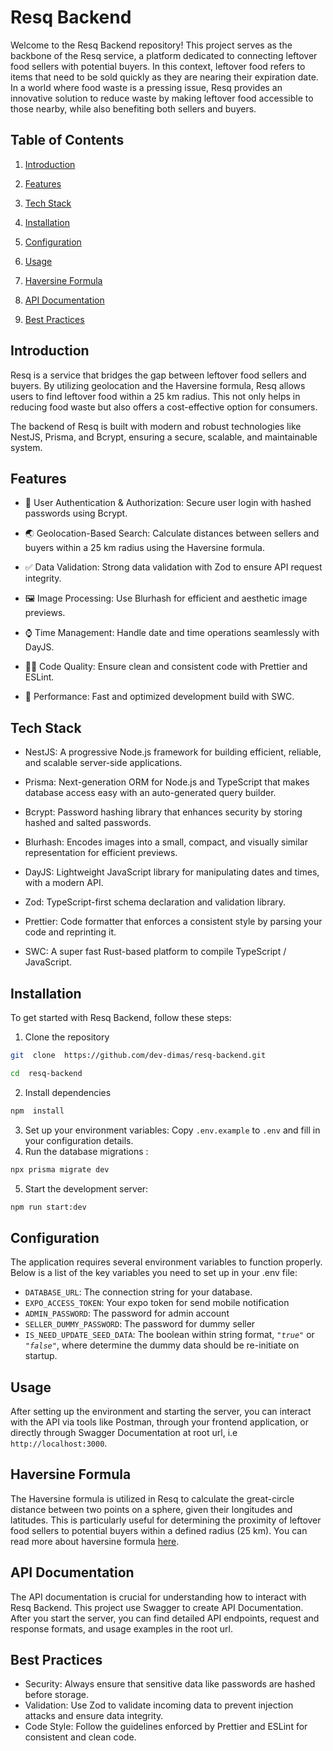 # Resq Backend

Welcome to the Resq Backend repository! This project serves as the backbone of the Resq service, a platform dedicated to connecting leftover food sellers with potential buyers. In this context, leftover food refers to items that need to be sold quickly as they are nearing their expiration date. In a world where food waste is a pressing issue, Resq provides an innovative solution to reduce waste by making leftover food accessible to those nearby, while also benefiting both sellers and buyers.

## Table of Contents

1. [Introduction](#introduction)

2. [Features](#features)

3. [Tech Stack](#tech-stack)

4. [Installation](#installation)

5. [Configuration](#configuration)

6. [Usage](#usage)

7. [Haversine Formula](#haversine-formula)

8. [API Documentation](#api-documentation)

9. [Best Practices](#best-practices)

## Introduction

Resq is a service that bridges the gap between leftover food sellers and buyers. By utilizing geolocation and the Haversine formula, Resq allows users to find leftover food within a 25 km radius. This not only helps in reducing food waste but also offers a cost-effective option for consumers.

The backend of Resq is built with modern and robust technologies like NestJS, Prisma, and Bcrypt, ensuring a secure, scalable, and maintainable system.

## Features

- 🔐 User Authentication & Authorization: Secure user login with hashed passwords using Bcrypt.

- 🌏 Geolocation-Based Search: Calculate distances between sellers and buyers within a 25 km radius using the Haversine formula.

- ✅ Data Validation: Strong data validation with Zod to ensure API request integrity.

- 🖼️ Image Processing: Use Blurhash for efficient and aesthetic image previews.

- ⌚ Time Management: Handle date and time operations seamlessly with DayJS.

- 🧑‍💻 Code Quality: Ensure clean and consistent code with Prettier and ESLint.

- 🚀 Performance: Fast and optimized development build with SWC.

## Tech Stack

- NestJS: A progressive Node.js framework for building efficient, reliable, and scalable server-side applications.

- Prisma: Next-generation ORM for Node.js and TypeScript that makes database access easy with an auto-generated query builder.

- Bcrypt: Password hashing library that enhances security by storing hashed and salted passwords.

- Blurhash: Encodes images into a small, compact, and visually similar representation for efficient previews.

- DayJS: Lightweight JavaScript library for manipulating dates and times, with a modern API.

- Zod: TypeScript-first schema declaration and validation library.

- Prettier: Code formatter that enforces a consistent style by parsing your code and reprinting it.

- SWC: A super fast Rust-based platform to compile TypeScript / JavaScript.

## Installation

To get started with Resq Backend, follow these steps:

1. Clone the repository

```bash
git  clone  https://github.com/dev-dimas/resq-backend.git
```

```bash
cd  resq-backend
```

2. Install dependencies

```bash
npm  install
```

3. Set up your environment variables:
   Copy `.env.example` to `.env` and fill in your configuration details.
4. Run the database migrations :

```bash
npx prisma migrate dev
```

5. Start the development server:

```bash
npm run start:dev
```

## Configuration

The application requires several environment variables to function properly. Below is a list of the key variables you need to set up in your .env file:

- `DATABASE_URL`: The connection string for your database.
- `EXPO_ACCESS_TOKEN`: Your expo token for send mobile notification
- `ADMIN_PASSWORD`: The password for admin account
- `SELLER_DUMMY_PASSWORD`: The password for dummy seller
- `IS_NEED_UPDATE_SEED_DATA`: The boolean within string format, <i>`"true"`</i> or <i>`"false"`</i>, where determine the dummy data should be re-initiate on startup.

## Usage

After setting up the environment and starting the server, you can interact with the API via tools like Postman, through your frontend application, or directly through Swagger Documentation at root url, i.e `http://localhost:3000`.

## Haversine Formula

The Haversine formula is utilized in Resq to calculate the great-circle distance between two points on a sphere, given their longitudes and latitudes. This is particularly useful for determining the proximity of leftover food sellers to potential buyers within a defined radius (25 km). You can read more about haversine formula [here](https://en.wikipedia.org/wiki/Haversine_formula).

## API Documentation

The API documentation is crucial for understanding how to interact with Resq Backend. This project use Swagger to create API Documentation. After you start the server, you can find detailed API endpoints, request and response formats, and usage examples in the root url.

## Best Practices

- Security: Always ensure that sensitive data like passwords are hashed before storage.
- Validation: Use Zod to validate incoming data to prevent injection attacks and ensure data integrity.
- Code Style: Follow the guidelines enforced by Prettier and ESLint for consistent and clean code.

